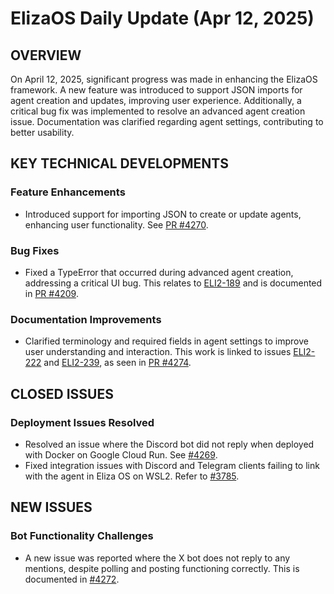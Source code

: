 # ElizaOS Daily Update (Apr 12, 2025)

## OVERVIEW 
On April 12, 2025, significant progress was made in enhancing the ElizaOS framework. A new feature was introduced to support JSON imports for agent creation and updates, improving user experience. Additionally, a critical bug fix was implemented to resolve an advanced agent creation issue. Documentation was clarified regarding agent settings, contributing to better usability.

## KEY TECHNICAL DEVELOPMENTS

### Feature Enhancements
- Introduced support for importing JSON to create or update agents, enhancing user functionality. See [PR #4270](https://github.com/elizaos/eliza/pull/4270).

### Bug Fixes
- Fixed a TypeError that occurred during advanced agent creation, addressing a critical UI bug. This relates to [ELI2-189](https://linear.app/eliza-labs/issue/ELI2-189/ui-bug-advanced-agent-creation-fails-with-typeerror-same-as-basic) and is documented in [PR #4209](https://github.com/elizaos/eliza/pull/4209).

### Documentation Improvements
- Clarified terminology and required fields in agent settings to improve user understanding and interaction. This work is linked to issues [ELI2-222](https://linear.app/eliza-labs/issue/ELI2-222/uiux-clarify-terminology-and-required-fields-in-agent-settings) and [ELI2-239](https://linear.app/eliza-labs/issue/ELI2-239/bug-uiux-avatar-preview-overlaps-uploadaction-area), as seen in [PR #4274](https://github.com/elizaos/eliza/pull/4274).

## CLOSED ISSUES

### Deployment Issues Resolved
- Resolved an issue where the Discord bot did not reply when deployed with Docker on Google Cloud Run. See [#4269](https://github.com/elizaos/eliza/issues/4269).
- Fixed integration issues with Discord and Telegram clients failing to link with the agent in Eliza OS on WSL2. Refer to [#3785](https://github.com/elizaos/eliza/issues/3785).

## NEW ISSUES

### Bot Functionality Challenges
- A new issue was reported where the X bot does not reply to any mentions, despite polling and posting functioning correctly. This is documented in [#4272](https://github.com/elizaos/eliza/issues/4272).